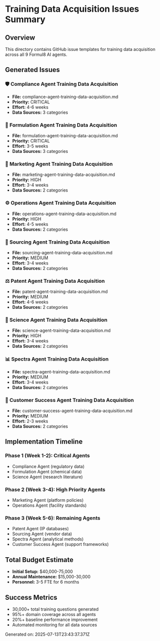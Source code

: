 # Training Data Acquisition Issues Summary

## Overview
This directory contains GitHub issue templates for training data acquisition across all 9 Formul8 AI agents.

## Generated Issues


### 🛡️ Compliance Agent Training Data Acquisition
- **File:** compliance-agent-training-data-acquisition.md
- **Priority:** CRITICAL
- **Effort:** 4-6 weeks
- **Data Sources:** 3 categories


### 🧪 Formulation Agent Training Data Acquisition
- **File:** formulation-agent-training-data-acquisition.md
- **Priority:** CRITICAL
- **Effort:** 3-5 weeks
- **Data Sources:** 3 categories


### 📢 Marketing Agent Training Data Acquisition
- **File:** marketing-agent-training-data-acquisition.md
- **Priority:** HIGH
- **Effort:** 3-4 weeks
- **Data Sources:** 2 categories


### ⚙️ Operations Agent Training Data Acquisition
- **File:** operations-agent-training-data-acquisition.md
- **Priority:** HIGH
- **Effort:** 4-5 weeks
- **Data Sources:** 2 categories


### 🛒 Sourcing Agent Training Data Acquisition
- **File:** sourcing-agent-training-data-acquisition.md
- **Priority:** MEDIUM
- **Effort:** 3-4 weeks
- **Data Sources:** 2 categories


### ⚖️ Patent Agent Training Data Acquisition
- **File:** patent-agent-training-data-acquisition.md
- **Priority:** MEDIUM
- **Effort:** 4-6 weeks
- **Data Sources:** 2 categories


### 🔬 Science Agent Training Data Acquisition
- **File:** science-agent-training-data-acquisition.md
- **Priority:** HIGH
- **Effort:** 3-4 weeks
- **Data Sources:** 2 categories


### 📊 Spectra Agent Training Data Acquisition
- **File:** spectra-agent-training-data-acquisition.md
- **Priority:** MEDIUM
- **Effort:** 3-4 weeks
- **Data Sources:** 2 categories


### 🤝 Customer Success Agent Training Data Acquisition
- **File:** customer-success-agent-training-data-acquisition.md
- **Priority:** MEDIUM
- **Effort:** 2-3 weeks
- **Data Sources:** 2 categories


## Implementation Timeline

### Phase 1 (Week 1-2): Critical Agents
- Compliance Agent (regulatory data)
- Formulation Agent (chemical data)
- Science Agent (research literature)

### Phase 2 (Week 3-4): High Priority Agents
- Marketing Agent (platform policies)
- Operations Agent (facility standards)

### Phase 3 (Week 5-6): Remaining Agents
- Patent Agent (IP databases)
- Sourcing Agent (vendor data)
- Spectra Agent (analytical methods)
- Customer Success Agent (support frameworks)

## Total Budget Estimate
- **Initial Setup:** $40,000-75,000
- **Annual Maintenance:** $15,000-30,000
- **Personnel:** 3-5 FTE for 6 months

## Success Metrics
- 30,000+ total training questions generated
- 95%+ domain coverage across all agents
- 20%+ baseline performance improvement
- Automated monitoring for all data sources

Generated on: 2025-07-13T23:43:37.371Z
